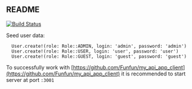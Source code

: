 README
------

[![Build Status](https://travis-ci.org/Funfun/my_api_app.svg?branch=master)](https://travis-ci.org/Funfun/my_api_app)

Seed user data:

```
  User.create!(role: Role::ADMIN, login: 'admin', password: 'admin')
  User.create!(role: Role::USER, login: 'user', password: 'user')
  User.create!(role: Role::GUEST, login: 'guest', password: 'guest')
```

To successfully work with [https://github.com/Funfun/my_api_app_client](https://github.com/Funfun/my_api_app_client) it is recommended to start server at port `:3001`
